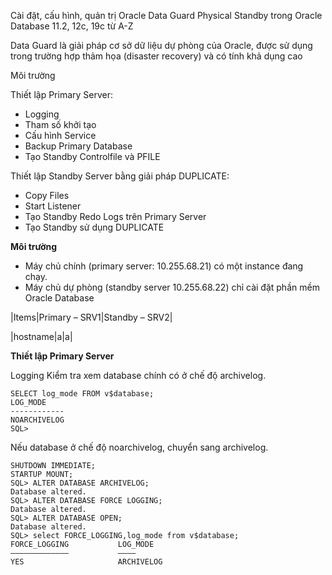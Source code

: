 Cài đặt, cấu hình, quản trị Oracle Data Guard Physical Standby trong Oracle Database 11.2, 12c, 19c từ A-Z

Data Guard là  giải pháp cơ sở dữ liệu dự phòng của Oracle, được sử dụng trong trường hợp thảm họa (disaster recovery) và có tính khả dụng cao

Môi trường

Thiết lập Primary Server:
* Logging
* Tham số khởi tạo
* Cấu hình Service 
* Backup Primary Database
* Tạo Standby Controlfile và PFILE

Thiết lập Standby Server bằng giải pháp DUPLICATE:
* Copy Files
* Start Listener
* Tạo Standby Redo Logs trên Primary Server
* Tạo Standby sử dụng DUPLICATE

**Môi trường**
* Máy chủ chính (primary server: 10.255.68.21) có một instance đang chạy.
* Máy chủ dự phòng (standby server 10.255.68.22) chỉ cài đặt phần mềm Oracle Database

|Items|Primary – SRV1|Standby – SRV2|

|hostname|a|a|

**Thiết lập Primary Server**

Logging
Kiểm tra xem database chính có ở chế độ archivelog.
```
SELECT log_mode FROM v$database;
LOG_MODE
------------
NOARCHIVELOG
SQL>
```

Nếu database ở chế độ noarchivelog, chuyển sang archivelog.
```
SHUTDOWN IMMEDIATE;
STARTUP MOUNT;
SQL> ALTER DATABASE ARCHIVELOG;
Database altered.
SQL> ALTER DATABASE FORCE LOGGING;
Database altered.
SQL> ALTER DATABASE OPEN;
Database altered.
SQL> select FORCE_LOGGING,log_mode from v$database;
FORCE_LOGGING           LOG_MODE
—————————————           ————
YES                     ARCHIVELOG
```


